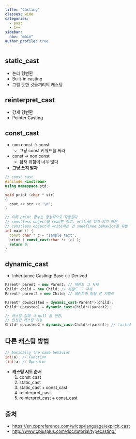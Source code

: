 ```yaml
---
title: "Casting"
classes: wide
categories: 
  - post
  - C++
sidebar:
  nav: "main"
author_profile: true
---
```


## static_cast
* 논리 형변환
* Built-in casting
* 그럴 듯한 것들끼리의 캐스팅

## reinterpret_cast
* 강제 형변환
* Pointer Casting

## const_cast
* non const -> const
    * 그냥 const 키워드를 써라
* const -> non const
    * 잠재 위험이 너무 많다
* **그냥 쓰지 말자**
```c++
// const_cast
#include <iostream>
using namespace std;

void print (char * str)
{
  cout << str << '\n';
}

// 아래 print 함수는 정상적으로 작동한다 
// constless object를 read만 하고, write을 하지 않기 땨문
// constless object에 write하는 건 undefined behavior를 유발
int main () {
  const char * c = "sample text";
  print ( const_cast<char *> (c) );
  return 0;
}
```

## dynamic_cast
* Inheritance Casting: Base <-> Derived

```c++
Parent* parent = new Parent; // 페런트 그 자체
Child* child = new Child; // 차일드 그 자체
Parent* parent2 = new Child; // 페런트의 탈을 쓴 차일드

Parent* downcasted = dynamic_cast<Parent*>(child);
Child* upcasted1 = dynamic_cast<Child*>(parent2);

// 캐스팅 실패 시 null 을 반환,
// 안전한 캐스팅 가능
Child* upcasted2 = dynamic_cast<Child*>(parent); // failed
```

## 다른 캐스팅 방법

```c++
// basically the same behavior
int(a); // Function
(int)a; // Operator
```
* **캐스팅 시도 순서**
    1. const_cast 
    2. static_cast 
    3. static_cast + const_cast 
    4. reinterpret_cast 
    5. reinterpret_cast  + const_cast 

## 출처
* <https://en.cppreference.com/w/cpp/language/explicit_cast>
* <http://www.cplusplus.com/doc/tutorial/typecasting/>